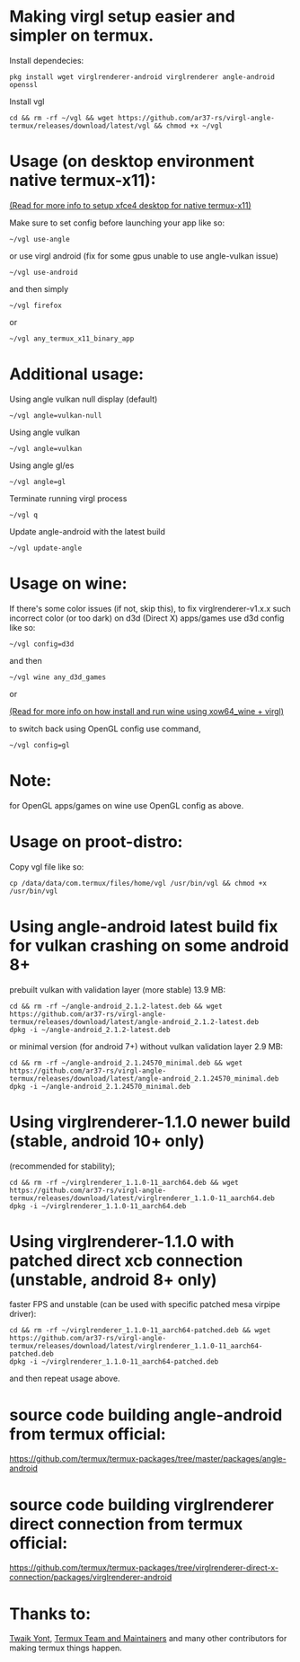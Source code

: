 # Making virgl setup easier and simpler on termux.
Install dependecies:
```
pkg install wget virglrenderer-android virglrenderer angle-android openssl
```

Install vgl
```
cd && rm -rf ~/vgl && wget https://github.com/ar37-rs/virgl-angle-termux/releases/download/latest/vgl && chmod +x ~/vgl
```

# Usage (on desktop environment native termux-x11):
[(Read for more info to setup xfce4 desktop for native termux-x11)](https://github.com/ar37-rs/xfce4-termux)

Make sure to set config before launching your app like so:
```
~/vgl use-angle
```
or use virgl android (fix for some gpus unable to use angle-vulkan issue)
```
~/vgl use-android
```
and then simply
```
~/vgl firefox
```
or
```
~/vgl any_termux_x11_binary_app
```

# Additional usage:
Using angle vulkan null display (default)
```
~/vgl angle=vulkan-null
```

Using angle vulkan
```
~/vgl angle=vulkan
```

Using angle gl/es
```
~/vgl angle=gl
```

Terminate running virgl process
```
~/vgl q
```

Update angle-android with the latest build
```
~/vgl update-angle
```

# Usage on wine:
If there's some color issues (if not, skip this), to fix virglrenderer-v1.x.x such incorrect color (or too dark) on d3d
(Direct X) apps/games use d3d config like so:
```
~/vgl config=d3d
```
and then
```
~/vgl wine any_d3d_games
```
or

[(Read for more info on how install and run wine using xow64_wine + virgl)](https://github.com/ar37-rs/xow64-wine)

to switch back using OpenGL config use command,
```
~/vgl config=gl
```

# Note:
for OpenGL apps/games on wine use OpenGL config as above.

# Usage on proot-distro:
Copy vgl file like so:
```
cp /data/data/com.termux/files/home/vgl /usr/bin/vgl && chmod +x /usr/bin/vgl
```

# Using angle-android latest build fix for vulkan crashing on some android 8+
prebuilt vulkan with validation layer (more stable) 13.9 MB:
```
cd && rm -rf ~/angle-android_2.1.2-latest.deb && wget https://github.com/ar37-rs/virgl-angle-termux/releases/download/latest/angle-android_2.1.2-latest.deb
dpkg -i ~/angle-android_2.1.2-latest.deb
```
or minimal version (for android 7+) without vulkan validation layer 2.9 MB:
```
cd && rm -rf ~/angle-android_2.1.24570_minimal.deb && wget https://github.com/ar37-rs/virgl-angle-termux/releases/download/latest/angle-android_2.1.24570_minimal.deb
dpkg -i ~/angle-android_2.1.24570_minimal.deb
```

# Using virglrenderer-1.1.0 newer build (stable, android 10+ only)
(recommended for stability);
```
cd && rm -rf ~/virglrenderer_1.1.0-11_aarch64.deb && wget https://github.com/ar37-rs/virgl-angle-termux/releases/download/latest/virglrenderer_1.1.0-11_aarch64.deb
dpkg -i ~/virglrenderer_1.1.0-11_aarch64.deb
```

# Using virglrenderer-1.1.0 with patched direct xcb connection (unstable, android 8+ only)
faster FPS and unstable (can be used with specific patched mesa virpipe driver):
```
cd && rm -rf ~/virglrenderer_1.1.0-11_aarch64-patched.deb && wget https://github.com/ar37-rs/virgl-angle-termux/releases/download/latest/virglrenderer_1.1.0-11_aarch64-patched.deb
dpkg -i ~/virglrenderer_1.1.0-11_aarch64-patched.deb
```

and then repeat usage above.

# source code building angle-android from termux official:
https://github.com/termux/termux-packages/tree/master/packages/angle-android

# source code building virglrenderer direct connection from termux official:
https://github.com/termux/termux-packages/tree/virglrenderer-direct-x-connection/packages/virglrenderer-android

# Thanks to:
[Twaik Yont](https://github.com/twaik), [Termux Team and Maintainers]( https://github.com/termux) and many other contributors for making termux things happen.

